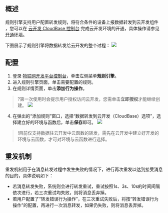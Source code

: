 ## 概述
规则引擎支持用户配置转发规则，将符合条件的设备上报数据转发到云开发组件 ，您可以在 [云开发 CloudBase 控制台](https://console.cloud.tencent.com/tcb/env/index) 完成云开发环境的开通，具体操作请参见 [开通环境](https://cloud.tencent.com/document/product/876/41391)。

下图展示了规则引擎将数据转发给云开发的整个过程：
![](https://main.qcloudimg.com/raw/7d05d865800b63e369f8f34c193ca100.png)

## 配置
1. 登录 [物联网开发平台控制台](https://console.cloud.tencent.com/iotexplorer)，单击左侧菜单**规则引擎**。
2. 进入规则引擎页面，单击需要配置的规则。
3. 在规则详情页面，单击**添加行为操作**。
>?第一次使用时会提示用户授权访问云开发，您需单击**立即授权**才能继续创建。
![](https://main.qcloudimg.com/raw/f088d74df35ed8e4158ad10d7c9d88e7.png)
4. 在弹出的“添加规则”窗口，选择“数据转发到云开发（CloudBase）选项”，选择建立好的环境与函数后，单击**保存**即可。
![](https://main.qcloudimg.com/raw/04effea4217c3b4c2fdb70aec1fe86da.png)

>!目前仅支持数据往云开发中云函数的转发，需先在云开发中建立好开发的环境与云函数，才可对环境与云函数进行选择。

## 重发机制

重发机制用于在消息转发过程中发生失败的情况下，进行再次重发以达到接受消息的目的，具体说明如下：
- 若消息转发失败，系统则会进行转发重试，重试按照1s、3s、10s的时间间隔依次进行，若三次重试均失败，则将消息丢弃掉。
- 若用户配置了“转发错误行为操作”，在三次重试失败后，将按“转发错误行为操作”的配置，再进行一次消息转发，如果仍失败，则将消息丢弃掉。
